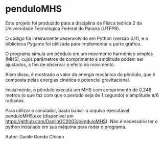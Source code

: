 # penduloMHS

Este projeto foi produzido para a disciplina de Física teórica 2 da Universidade Tecnológica Federal do Paraná (UTFPR).  
  
O código foi inteiramente desenvolvido em Python (versão 3.11), e a biblioteca Pygame foi utilizada para implementar a parte gráfica.  
  
O programa simula um pêndulo em um movimento harmônico simples (MHS), cujos parâmetros de comprimento e amplitude podem ser ajustados, a fim de observar o efeito no movimento.  

Além disso, é mostrado o valor da energia mecânica do pêndulo, que é composta pelas energias cinética e potencial gravitacional.
  
Inicialmente, o pêndulo executa um MHS com comprimento de 0,248 metros (o que faz com que o período seja de 1 segundo) e amplitude π/6 radianos.  

Para utilizar o simulador, basta baixar o arquivo executável penduloMHS.exe (disponível em https://github.com/DaniloGC2003/penduloMHS). Não é necessário ter o python instalado em sua máquina para rodar o programa.

Autor: Danilo Gondo Chinen
